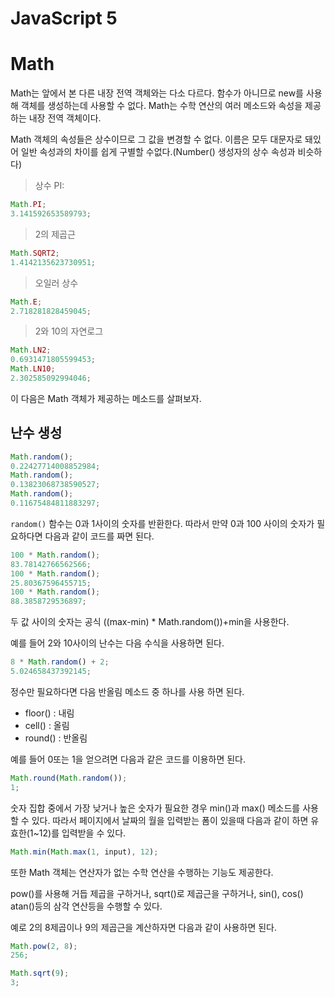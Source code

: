# JavaScript 5

# Math

Math는 앞에서 본 다른 내장 전역 객체와는 다소 다르다. 함수가 아니므로 new를 사용해 객체를 생성하는데 사용할 수 없다. Math는 수학 연산의 여러 메소드와 속성을 제공하는 내장 전역 객체이다.

Math 객체의 속성들은 상수이므로 그 값을 변경할 수 없다. 이름은 모두 대문자로 돼있어 일반 속성과의 차이를 쉽게 구별할 수없다.(Number() 생성자의 상수 속성과 비슷하다)

> 상수 PI:

```js
Math.PI;
3.141592653589793;
```

> 2의 제곱근

```js
Math.SQRT2;
1.4142135623730951;
```

> 오일러 상수

```js
Math.E;
2.718281828459045;
```

> 2와 10의 자연로그

```js
Math.LN2;
0.6931471805599453;
Math.LN10;
2.302585092994046;
```

이 다음은 Math 객체가 제공하는 메소드를 살펴보자.

## 난수 생성

```js
Math.random();
0.22427714008852984;
Math.random();
0.13823068738590527;
Math.random();
0.11675484811883297;
```

`random()` 함수는 0과 1사이의 숫자를 반환한다. 따라서 만약 0과 100 사이의 숫자가 필요하다면 다음과 같이 코드를 짜면 된다.

```js
100 * Math.random();
83.78142766562566;
100 * Math.random();
25.80367596455715;
100 * Math.random();
88.3858729536897;
```

두 값 사이의 숫자는 공식 ((max-min) \* Math.random())+min을 사용한다.

예를 들어 2와 10사이의 난수는 다음 수식을 사용하면 된다.

```js
8 * Math.random() + 2;
5.024658437392145;
```

정수만 필요하다면 다음 반올림 메소드 중 하나를 사용 하면 된다.

- floor() : 내림
- cell() : 올림
- round() : 반올림

예를 들어 0또는 1을 얻으려면 다음과 같은 코드를 이용하면 된다.

```js
Math.round(Math.random());
1;
```

숫자 집합 중에서 가장 낮거나 높은 숫자가 필요한 경우 min()과 max() 메소드를 사용할 수 있다. 따라서 페이지에서 날짜의 월을 입력받는 폼이 있을때 다음과 같이 하면 유효한(1~12)를 입력받을 수 있다.

```js
Math.min(Math.max(1, input), 12);
```

또한 Math 객체는 연산자가 없는 수학 연산을 수행하는 기능도 제공한다.

pow()를 사용해 거듭 제곱을 구하거나, sqrt()로 제곱근을 구하거나, sin(), cos() atan()등의 삼각 연산등을 수행할 수 있다.

예로 2의 8제곱이나 9의 제곱근을 계산하자면 다음과 같이 사용하면 된다.

```js
Math.pow(2, 8);
256;

Math.sqrt(9);
3;
```
